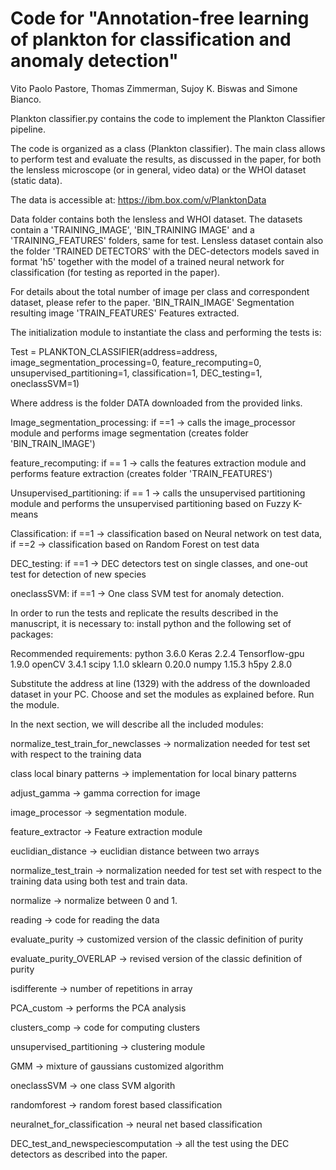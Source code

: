 # Code for "Annotation-free learning of plankton for classification and anomaly detection"
Vito Paolo Pastore, Thomas Zimmerman, Sujoy K. Biswas and Simone Bianco. 

Plankton classifier.py contains the code to implement the Plankton Classifier pipeline.


The code is organized as a class (Plankton classifier). The main class allows to perform test and evaluate the results, as discussed in the paper,
for both the lensless microscope (or in general, video data) or the WHOI dataset (static data).

The data is accessible at:
https://ibm.box.com/v/PlanktonData

Data folder contains both the lensless and WHOI dataset. The datasets contain a 'TRAINING_IMAGE', 'BIN_TRAINING IMAGE' and a
'TRAINING_FEATURES' folders, same for test. Lensless dataset contain also the folder 'TRAINED DETECTORS' with the DEC-detectors models saved in format 'h5' together with the model of a trained neural network for classification (for testing as reported in the paper). 

For details about the total number of image per class and correspondent dataset, please refer to the paper. 
'BIN_TRAIN_IMAGE'
Segmentation resulting image
'TRAIN_FEATURES'
Features extracted. 

The initialization module to instantiate the class and performing the tests is:

  Test = PLANKTON_CLASSIFIER(address=address, image_segmentation_processing=0, feature_recomputing=0,
                           unsupervised_partitioning=1, classification=1, DEC_testing=1, oneclassSVM=1)
                          

Where address is the folder DATA downloaded from the provided links.

Image_segmentation_processing: if ==1 -> calls the image_processor module and performs image segmentation (creates folder 'BIN_TRAIN_IMAGE')

feature_recomputing: if == 1 -> calls the features extraction module and performs feature extraction (creates folder 'TRAIN_FEATURES')

Unsupervised_partitioning:  if == 1 -> calls the unsupervised partitioning module and performs the unsupervised partitioning based on Fuzzy K-means

Classification: if ==1 -> classification based on Neural network on test data, if ==2 ->  classification based on Random Forest on test data

DEC_testing: if ==1 -> DEC detectors test on single classes, and one-out test for detection of new species 

oneclassSVM: if ==1 -> One class SVM test for anomaly detection. 

In order to run the tests and replicate the results described in the manuscript, it is necessary to:
install python and the following set of packages:

Recommended requirements: python 3.6.0
Keras 2.2.4
Tensorflow-gpu 1.9.0
openCV 3.4.1 
scipy 1.1.0
sklearn 0.20.0
numpy 1.15.3
h5py 2.8.0

Substitute the address at line (1329) with the address of the downloaded dataset in your PC.
Choose and set the modules as explained before.
Run the module. 


In the next section, we will describe all the included modules:


normalize_test_train_for_newclasses -> normalization needed for test set with respect to the training data

class local binary patterns -> implementation for local binary patterns 

adjust_gamma -> gamma correction for image

image_processor -> segmentation module. 

feature_extractor -> Feature extraction module

euclidian_distance -> euclidian distance between two arrays

normalize_test_train -> normalization needed for test set with respect to the training data using both test and train data. 

normalize -> normalize between 0 and 1. 

reading -> code for reading the data

evaluate_purity -> customized version of the classic definition of purity 

evaluate_purity_OVERLAP -> revised version of the classic definition of purity 

isdifferente -> number of repetitions in array

PCA_custom -> performs the PCA analysis

clusters_comp -> code for computing clusters

unsupervised_partitioning -> clustering module 


GMM -> mixture of gaussians customized algorithm 

oneclassSVM -> one class SVM algorith 

randomforest -> random forest based classification 

neuralnet_for_classification -> neural net based classification 

DEC_test_and_newspeciescomputation -> all the test using the DEC detectors as described into the paper. 




